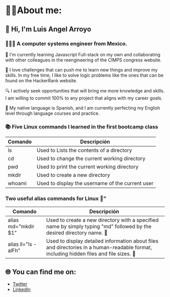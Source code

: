 # 🧑🏽About me:
## 👋 Hi, I'm Luis Angel Arroyo
### 🧑🏽‍💻 A computer systems engineer from Mexico.

📖 I'm currently learning Javascript Full-stack on my own and collaborating with other colleagues in the reengineering of the CIMPS congress website.

🦉 I love challenges that can push me to learn new things and improve my skills. In my free time, I like to solve logic problems like the ones that can be found on the HackerRank website.

🔍 I actively seek opportunities that will bring me more knowledge and skills. I am willing to commit 100% to any project that aligns with my career goals.

📒 My native language is Spanish, and I am currently perfecting my English level through language courses and practice.

### 📚 Five Linux commands I learned in the first bootcamp class

| Comando 	| Descripción |
| -------   | ----------  |
| ls 	| Used to Lists the contents of a directory |
| cd 	| Used to change the current working directory|
| pwd 	| Used to print the current working directory |
| mkdir 	| Used to create a new directory |
| whoami | Used to display the username of the current user |

### Two useful alias commands for Linux 🐧"

|   Comando  |    Descripción   |
|--------------|-----------|
| alias md="mkdir $1"     | Used to create a new directory with a specified name by simply typing "md" followed by the desired directory name. 📁 |
| alias ll="ls -alFh"     | Used to display detailed information about files and directories in a human-readable format, including hidden files and file sizes. 📃|

## 🌐 You can find me on:
- [Twitter](https://twitter.com/Iuanarmo)
- [LinkedIn](https://www.linkedin.com/in/luis-angel-arroyo-morales-31b25a1ab)

